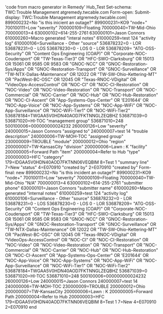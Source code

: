 'code from macro generator in Remedy'
Hub_Test
Set-schema: TWC:Trouble Management
atgremedy.twcable.com
Form-open: 
Submit-display: TWC:Trouble Management
atgremedy.twcable.com|
899000232=No "is this inicient an outage?"
899000231=KO9 "node+"
700100111=Low "severity"
700000109=Floating
700000040=TW-Mid-Ohio
700000013=4
630000102=614-255-2761
630000101=Jason Connors
610000260=Macro generated "interal notes"
610000259=test 124 "activity log"
610000106=Surveillance - Other "source"
536878232=0 - LOR
536878231=0 - LOS
536878230=0 - LOS
0 - LOR
536878209= "ATG-OSS-Security" OR "Content Ops Engineering (COAP)" OR "Corporate-NOC-Coudersport" OR "TW-Texas-Tier3" OR "HFC-SWO-Clarksburg" OR 15013 OR 15061 OR 9585 OR 9583 OR "GNOC-NCC" OR "GNOC-Restoration-Sys/Apps" OR "GNOC-Restoration-Transport" OR "GNOC-Surveillance" OR "TW-NTX-Dallas-Maintenance" OR 12022 OR "TW-SW-Ohio-Kettering-MT" OR "PacWest-BC-OSC" OR 12045 OR "Texas-RNOC-VDigital" OR "VideoOps-AccessControl" OR "NOC-CI" OR "NOC-CI-Restoration" OR "NOC-Video" OR "NOC-Video-Restoration" OR "NOC-Transport" OR "NOC-Commercial" OR "NOC-Carrier" OR "NOC-Hub" OR "NOC-Hub-Restoration" OR "NOC-CI-Ascent" OR "App-Systems-Ops-Center" OR 'E201644' OR "NOC-App-Voice" OR "NOC-App-Systems" OR "NOC-App-WiFi" OR "NOC-App-Surveillance" OR "NOC-WiFi-Tier1" OR "NOC-WiFi-Tier2"
536878184=TWGAA5V0HDN40AOD7FKTNNGLZEQBHZ
536871039=0
536871020=HI-TOC "management group"
536871010=248
500100006=000000000024232
260000126=Low "severity"
240000015=Jason Connors "assigned to"
240000007=test 14 "trouble description"
240000006=TW-MOH-TOC "assigned group"
230000009=TROUBLE "module"
200000012=Ohio "region"
200000007=TW-KansasCity "division"
200000006=Lawn : K "facility"
200000005=Forward Path "item"
200000004=Refer to Hub "type"
200000003=HFC "category"
179=IDGAA5V0HDN40AOD7FKTNN06VEQBIM
8=Test 1 "summary line"
7=New "status"
4=E070910 "created by"
2=E070910 "created by"
Form-final: new
899000232=No "is this incident an outage?"
899000231=KO9 "node+"
700100111=Low "severity"
700000109=Floating
700000040=TW-Mid-Ohio "N/A"
700000013=4
630000102=614-255-2761 "submitter phone"
630000101=Jason Connors "submitter name"
610000260=Macro generated "internal notes"
610000259=test 124 "activity log"
610000106=Surveillance - Other "source"
536878232=0 - LOR
536878231=0 - LOS
536878230=0 - LOS
0 - LOR
536878209= "ATG-OSS-Security" OR "Content Ops Engineering (COAP)" OR "Corporate-NOC-Coudersport" OR "TW-Texas-Tier3" OR "HFC-SWO-Clarksburg" OR 15013 OR 15061 OR 9585 OR 9583 OR "GNOC-NCC" OR "GNOC-Restoration-Sys/Apps" OR "GNOC-Restoration-Transport" OR "GNOC-Surveillance" OR "TW-NTX-Dallas-Maintenance" OR 12022 OR "TW-SW-Ohio-Kettering-MT" OR "PacWest-BC-OSC" OR 12045 OR "Texas-RNOC-VDigital" OR "VideoOps-AccessControl" OR "NOC-CI" OR "NOC-CI-Restoration" OR "NOC-Video" OR "NOC-Video-Restoration" OR "NOC-Transport" OR "NOC-Commercial" OR "NOC-Carrier" OR "NOC-Hub" OR "NOC-Hub-Restoration" OR "NOC-CI-Ascent" OR "App-Systems-Ops-Center" OR 'E201644' OR "NOC-App-Voice" OR "NOC-App-Systems" OR "NOC-App-WiFi" OR "NOC-App-Surveillance" OR "NOC-WiFi-Tier1" OR "NOC-WiFi-Tier2"
536878184=TWGAA5V0HDN40AOD7FKTNNGLZEQBHZ
536871039=0
536871020=HI-TOC
536871010=248
500100006=000000000024232
260000126=Low
240000015=Jason Connors
240000007=test 14
240000006=TW-MOH-TOC
230000009=TROUBLE
200000012=Ohio
200000007=TW-KansasCity
200000006=Lawn : K
200000005=Forward Path
200000004=Refer to Hub
200000003=HFC
179=IDGAA5V0HDN40AOD7FKTNN06VEQBIM
8=Test 1
7=New
4=E070910
2=E070910
end


